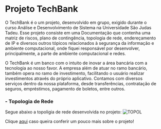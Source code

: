 # Projeto TechBank
O TechBank é o um projeto, desenvolvido em grupo, exigido durante o curso Análise e Desenvolvimento de Sistema na Universidade São Judas Tadeu. Esse projeto consiste em uma Documentação que contenha uma matriz de riscos, plano de contingência, topologia de rede, endereçamento de IP e diversos outros tópicos relacionados à segurança da informação e ambiente computacional, onde fiquei responsável por desenvolver, principalmente, a parte de ambiente computacional e redes. 

O TechBank é um banco com o intuito de inovar a área bancária com a tecnologia ao nosso favor. A empresa além de atuar no ramo bancário, também opera no ramo de investimento, facilitando o usuário realizar investimentos através do próprio aplicativo. Contamos com diversos serviços dentro da nossa plataforma, desde transferências, contratação de seguros, empréstimos, pagamento de boletos, entre outros.

### - Topologia de Rede
Segue abaixo a topoligia de rede desenvolvida no projeto:
![TOPOL](https://user-images.githubusercontent.com/95587339/214082193-b10e6419-8372-4275-8617-68c0fe012042.png)

Clique <a href="https://github.com/VictorGoulartS/Projeto_TechBank/blob/main/Projeto%20TechBank.pdf">aqui</a> caso queira conferir um pouco mais sobre o projeto!
